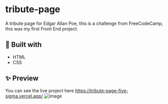 # tribute-page
A tribute page for Edgar Allan Poe, this is a challenge from FreeCodeCamp, this was my first Front End project.

## :hammer: Built with
- HTML
- CSS

## :sparkles: Preview 
You can see the live project here https://tribute-page-five-sigma.vercel.app/
![image](https://user-images.githubusercontent.com/50674600/120256262-1fbe1080-c264-11eb-9226-2e1c9cc4e5b0.png)

